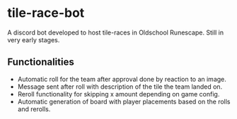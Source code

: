 # tile-race-bot

A discord bot developed to host tile-races in Oldschool Runescape. Still in very early stages.

## Functionalities

- Automatic roll for the team after approval done by reaction to an image.
- Message sent after roll with description of the tile the team landed on.
- Reroll functionality for skipping x amount depending on game config.
- Automatic generation of board with player placements based on the rolls and rerolls.